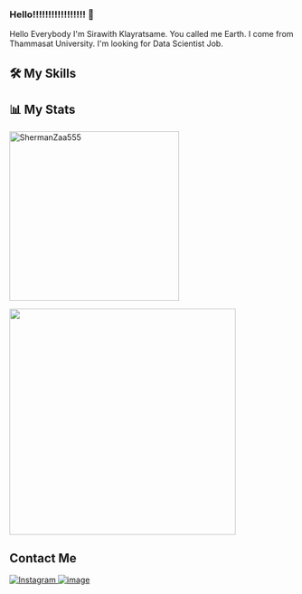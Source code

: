 ### Hello!!!!!!!!!!!!!!!!! 👋
Hello Everybody I'm Sirawith Klayratsame. You called me Earth. I come from Thammasat University. I'm looking for Data Scientist Job.

## 🛠️ My Skills

## 📊 My Stats
<img align="center" width=300 src="https://github-readme-stats.vercel.app/api/top-langs/?username=ShermanZaa555&count_private=true&theme=radical" alt="ShermanZaa555"/>
<p align="left"><img src="https://github-readme-stats.vercel.app/api?username=ShermanZaa555&count_private=true&show_icons=true&&theme=chartreuse-dark&include_all_commits=true" width="400"></p>

## Contact Me
<a href="https://www.instagram.com/akirakun2000/">![Instagram](https://img.shields.io/badge/akirakun2000-%23E4405F.svg?style=for-the-badge&logo=Instagram&logoColor=white)
[![image](https://img.shields.io/badge/sirawit_klayratsame-0077B5?style=for-the-badge&logo=linkedin&logoColor=white)](https://www.linkedin.com/in/sirawit-klayratsame/)
